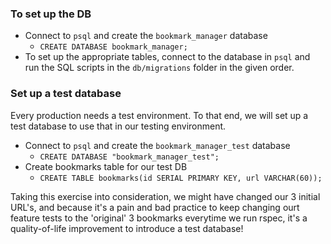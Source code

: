 ### To set up the DB
- Connect to `psql` and create the `bookmark_manager` database
	- `CREATE DATABASE bookmark_manager;`
- To set up the appropriate tables, connect to the database in `psql` and run the SQL scripts in the `db/migrations` folder in the given order.

### Set up a test database
Every production needs a test environment. To that end, we will set up a test database to use that in our testing environment.
- Connect to `psql` and create the `bookmark_manager_test` database
	- `CREATE DATABASE "bookmark_manager_test";`
- Create bookmarks table for our test DB
	- `CREATE TABLE bookmarks(id SERIAL PRIMARY KEY, url VARCHAR(60));`

Taking this exercise into consideration, we might have changed our 3 initial URL's, and because it's a pain and bad practice to keep changing ourt feature tests to the 'original' 3 bookmarks everytime we run rspec, it's a quality-of-life improvement to introduce a test database! 